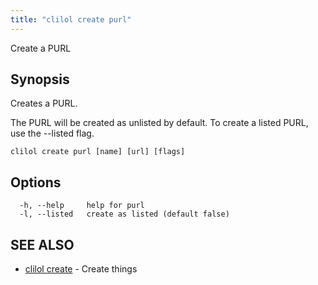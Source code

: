 ```yaml
---
title: "clilol create purl"
---
```


Create a PURL

## Synopsis

Creates a PURL.

The PURL will be created as unlisted by default. To create a listed
PURL, use the --listed flag.


```
clilol create purl [name] [url] [flags]
```

## Options

```
  -h, --help     help for purl
  -l, --listed   create as listed (default false)
```

## SEE ALSO

* [clilol create](clilol_create.md)	 - Create things
